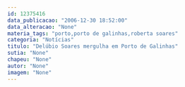 ```yaml
---
id: 12375416
data_publicacao: "2006-12-30 18:52:00"
data_alteracao: "None"
materia_tags: "porto,porto de galinhas,roberta soares"
categoria: "Notícias"
titulo: "Delúbio Soares mergulha em Porto de Galinhas"
sutia: "None"
chapeu: "None"
autor: "None"
imagem: "None"
---
```

<p> </p>
